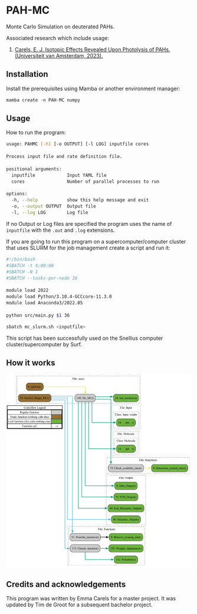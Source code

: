 # PAH-MC

Monte Carlo Simulation on deuterated PAHs.

Associated research which include usage:

1. [Carels, E. J. Isotopic Effects Revealed Upon Photolysis of PAHs. (Universiteit van Amsterdam, 2023).](https://scripties.uba.uva.nl/search?id=record_53847)

## Installation

Install the prerequisites using Mamba or another environment manager:

```python
mamba create -n PAH-MC numpy
```

## Usage

How to run the program:

```bash
usage: PAHMC [-h] [-o OUTPUT] [-l LOG] inputfile cores

Process input file and rate definition file.

positional arguments:
  inputfile            Input YAML file
  cores                Number of parallel processes to run

options:
  -h, --help           show this help message and exit
  -o, --output OUTPUT  Output file
  -l, --log LOG        Log file
```

If no Output or Log files are specified the program uses the name of `inputfile` with the `.out` and `.log` extensions.

If you are going to run this program on a supercomputer/computer cluster that uses SLURM for the job management create a script and run it:

```bash
#!/bin/bash
#SBATCH -t 4:00:00
#SBATCH -N 1
#SBATCH --tasks-per-node 36

module load 2022
module load Python/3.10.4-GCCcore-11.3.0
module load Anaconda3/2022.05

python src/main.py $1 36
```

```bash
sbatch mc_slurm.sh <inputfile> 
```

This script has been successfully used on the Snellius computer cluster/supercomputer by Surf.

## How it works

![Code2flow diagram](out.png)

## Credits and acknowledgements

This program was written by Emma Carels for a master project. It was updated by Tim de Groot for a subsequent bachelor project.
